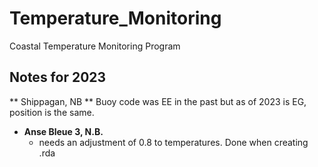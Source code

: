 # Temperature_Monitoring
 Coastal Temperature Monitoring Program

## Notes for 2023
** Shippagan, NB **
    Buoy code was EE in the past but as of 2023 is EG, position is the same.

- **Anse Bleue 3, N.B.**
  - needs an adjustment of 0.8 to temperatures. Done when creating .rda
